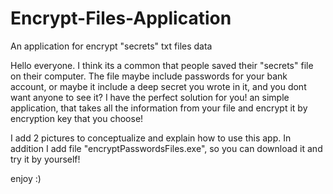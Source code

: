 # Encrypt-Files-Application
An application for encrypt "secrets" txt files data

Hello everyone.
I think its a common that people saved their "secrets" file on their computer.
The file maybe include passwords for your bank account, 
or maybe it include a deep secret you wrote in it, and you dont want anyone to see it?
I have the perfect solution for you!
an simple application, that takes all the information from your file and encrypt it by encryption key that you choose!

I add 2 pictures to conceptualize and explain how to use this app.
In addition I add file "encryptPasswordsFiles.exe", so you can download it and try it by yourself! 


enjoy :)
